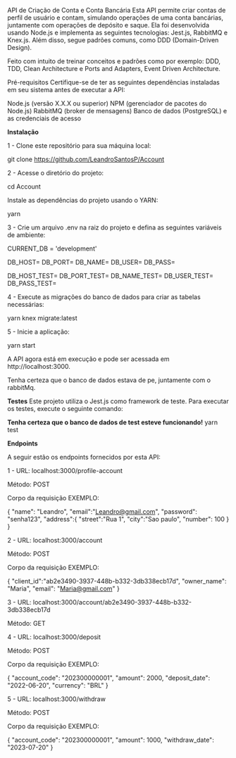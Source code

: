 API de Criação de Conta e Conta Bancária
Esta API permite criar contas de perfil de usuário e contam, simulando operações de uma conta bancárias, juntamente com operações de depósito e saque. Ela foi desenvolvida usando Node.js e implementa as seguintes tecnologias: Jest.js, RabbitMQ e Knex.js. Além disso, segue padrões comuns, como DDD (Domain-Driven Design).

Feito com intuito de treinar conceitos e padrões como por exemplo: DDD, TDD, Clean Architecture e Ports and Adapters, Event Driven Architecture.

Pré-requisitos
Certifique-se de ter as seguintes dependências instaladas em seu sistema antes de executar a API:

Node.js (versão X.X.X ou superior)
NPM (gerenciador de pacotes do Node.js)
RabbitMQ (broker de mensagens)
Banco de dados (PostgreSQL) e as credenciais de acesso

**Instalação**

1 - Clone este repositório para sua máquina local:

git clone https://github.com/LeandroSantosP/Account

2 - Acesse o diretório do projeto:

cd Account

Instale as dependências do projeto usando o YARN:

yarn

3 - Crie um arquivo .env na raiz do projeto e defina as seguintes variáveis de ambiente:

CURRENT_DB = 'development'

DB_HOST=
DB_PORT=
DB_NAME=
DB_USER=
DB_PASS=

DB_HOST_TEST=
DB_PORT_TEST=
DB_NAME_TEST=
DB_USER_TEST=
DB_PASS_TEST=

4 - Execute as migrações do banco de dados para criar as tabelas necessárias:

yarn knex migrate:latest

5 - Inicie a aplicação:

yarn start

A API agora está em execução e pode ser acessada em http://localhost:3000.

Tenha certeza que o banco de dados estava de pe, juntamente com o rabbitMq.

**Testes**
Este projeto utiliza o Jest.js como framework de teste. Para executar os testes, execute o seguinte comando:

**Tenha certeza que o banco de dados de test esteve funcionando!**
yarn test

**Endpoints**

A seguir estão os endpoints fornecidos por esta API:

1 - URL: localhost:3000/profile-account

Método: POST

Corpo da requisição EXEMPLO:

{
"name": "Leandro",
"email":"Leandro@gmail.com",
"password": "senha123",
"address":{
"street":"Rua 1",
"city":"Sao paulo",
"number": 100
}
}

2 - URL: localhost:3000/account

Método: POST

Corpo da requisição EXEMPLO:

{
"client_id":"ab2e3490-3937-448b-b332-3db338ecb17d",
"owner_name": "Maria",
"email": "Maria@gmail.com"
}

3 - URL: localhost:3000/account/ab2e3490-3937-448b-b332-3db338ecb17d

Método: GET

4 - URL: localhost:3000/deposit

Método: POST

Corpo da requisição EXEMPLO:

{
"account_code": "202300000001",
"amount": 2000,
"deposit_date": "2022-06-20",
"currency": "BRL"
}

5 - URL: localhost:3000/withdraw

Método: POST

Corpo da requisição EXEMPLO:

{
"account_code": "202300000001",
"amount": 1000,
"withdraw_date": "2023-07-20"
}
